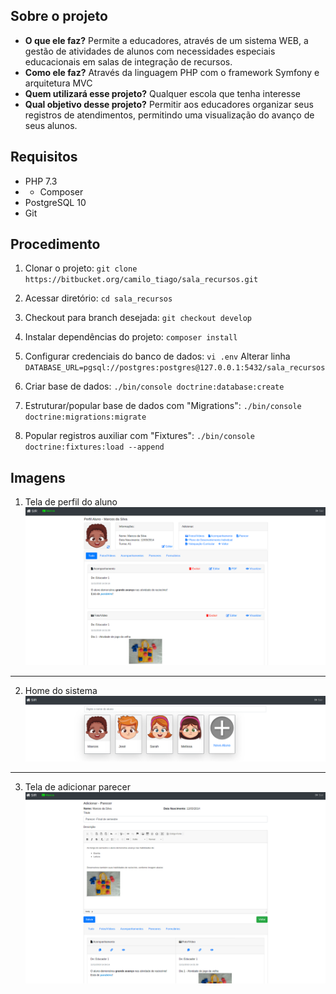 ## Sobre o projeto
* **O que ele faz?**  Permite a educadores, através de um sistema WEB, a gestão de atividades de alunos com necessidades especiais educacionais em salas de integração de recursos.
* **Como ele faz?** Através da linguagem PHP com o framework Symfony e arquitetura MVC
* **Quem utilizará esse projeto?**  Qualquer escola que tenha interesse
* **Qual objetivo desse projeto?** Permitir aos educadores organizar seus registros de atendimentos, permitindo uma visualização do avanço de seus alunos.

## Requisitos
* PHP 7.3
* * Composer
* PostgreSQL 10
* Git

## Procedimento
1. Clonar o projeto:
	`git clone https://bitbucket.org/camilo_tiago/sala_recursos.git`

2. Acessar diretório:
	`cd sala_recursos`

3. Checkout para branch desejada:
	`git checkout develop`

4. Instalar dependências do projeto:
	 `composer install`

5. Configurar credenciais do banco de dados:
	 `vi .env`
	 Alterar linha `DATABASE_URL=pgsql://postgres:postgres@127.0.0.1:5432/sala_recursos`

6. Criar base de dados:
	`./bin/console doctrine:database:create`

7. Estruturar/popular base de dados com "Migrations":
	`./bin/console doctrine:migrations:migrate`

8. Popular registros auxiliar com "Fixtures":
	`./bin/console doctrine:fixtures:load --append`
	
## Imagens

1. Tela de perfil do aluno
![Alt text](images/perfil.png?raw=true "Perfil do Aluno")
---
2. Home do sistema
![Alt text](images/home.png?raw=true "Home")
---
3. Tela de adicionar parecer
![Alt text](images/add_parecer.png?raw=true "Adicionar Parecer")

